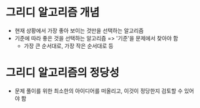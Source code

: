 # 그리디 알고리즘 개념
- 현재 상황에서 가장 좋아 보이는 것만을 선택하는 알고리즘
- 기준에 따라 좋은 것을 선택하는 알고리즘 => '기준'을 문제에서 찾아야 함
  - 가장 큰 순서대로, 가장 작은 순서대로 등


# 그리디 알고리즘의 정당성
- 문제 풀이를 위한 최소한의 아이디어를 떠올리고, 이것이 정당한지 검토할 수 있어야 함

